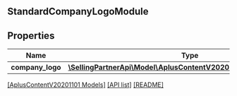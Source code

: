 ## StandardCompanyLogoModule

## Properties

Name | Type | Description | Notes
------------ | ------------- | ------------- | -------------
**company_logo** | [**\SellingPartnerApi\Model\AplusContentV20201101\ImageComponent**](ImageComponent.md) |  |

[[AplusContentV20201101 Models]](../) [[API list]](../../Api) [[README]](../../../README.md)
